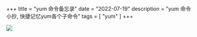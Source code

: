 +++
title = "yum 命令备忘录"
date = "2022-07-19"
description = "yum 命令小抄, 快捷记忆yum各个子命令"
tags = [
    "yum"
]
+++

![](https://access.redhat.com/sites/default/files/images/yumcheat_01_0.png)
